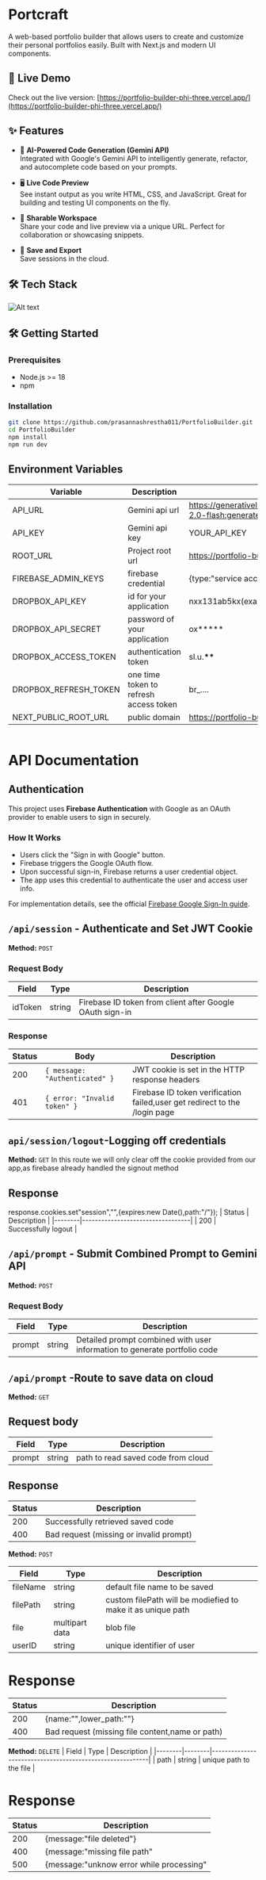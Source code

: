 # Portcraft

A web-based portfolio builder that allows users to create and customize their personal portfolios easily. Built with Next.js and modern UI components.

## 🚀 Live Demo

Check out the live version: [https://portfolio-builder-phi-three.vercel.app/](https://portfolio-builder-phi-three.vercel.app/)

## ✨ Features

- 🧠 **AI-Powered Code Generation (Gemini API)**  
  Integrated with Google's Gemini API to intelligently generate, refactor, and autocomplete code based on your prompts.

- 🖥️ **Live Code Preview**  
  See instant output as you write HTML, CSS, and JavaScript. Great for building and testing UI components on the fly.

- 🔗 **Sharable Workspace**  
  Share your code and live preview via a unique URL. Perfect for collaboration or showcasing snippets.

- 💾 **Save and Export**  
  Save sessions in the cloud.

## 🛠️ Tech Stack

![Alt text](https://skillicons.dev/icons?i=next,react,typescript,tailwind,zustand)

## 🛠️ Getting Started

### Prerequisites

- Node.js >= 18
- npm

### Installation

```bash
git clone https://github.com/prasannashrestha011/PortfolioBuilder.git
cd PortfolioBuilder
npm install
npm run dev
```

## Environment Variables

| Variable              | Description                            | Example                                                                                  |
| --------------------- | -------------------------------------- | ---------------------------------------------------------------------------------------- |
| API_URL               | Gemini api url                         | https://generativelanguage.googleapis.com/v1beta/models/gemini-2.0-flash:generateContent |
| API_KEY               | Gemini api key                         | YOUR_API_KEY                                                                             |
| ROOT_URL              | Project root url                       | https://portfolio-builder-phi-three.vercel.app/                                          |
| FIREBASE_ADMIN_KEYS   | firebase credential                    | {type:"service account",project_id:"",..}                                                |
| DROPBOX_API_KEY       | id for your application                | nxx131ab5kx(example id)                                                                  |
| DROPBOX_API_SECRET    | password of your application           | ox**\***                                                                                 |
| DROPBOX_ACCESS_TOKEN  | authentication token                   | sl.u.**\*\***                                                                            |
| DROPBOX_REFRESH_TOKEN | one time token to refresh access token | br\_....                                                                                 |
| NEXT_PUBLIC_ROOT_URL  | public domain                          | https://portfolio-builder-phi-three.vercel.app/                                          |

```

```

# API Documentation

## Authentication

This project uses **Firebase Authentication** with Google as an OAuth provider to enable users to sign in securely.

### How It Works

- Users click the "Sign in with Google" button.
- Firebase triggers the Google OAuth flow.
- Upon successful sign-in, Firebase returns a user credential object.
- The app uses this credential to authenticate the user and access user info.

For implementation details, see the official [Firebase Google Sign-In guide](https://firebase.google.com/docs/auth/web/google-signin).

## `/api/session` - Authenticate and Set JWT Cookie

**Method:** `POST`

### Request Body

| Field   | Type   | Description                                              |
| ------- | ------ | -------------------------------------------------------- |
| idToken | string | Firebase ID token from client after Google OAuth sign-in |

### Response

| Status | Body                           | Description                                                                |
| ------ | ------------------------------ | -------------------------------------------------------------------------- |
| 200    | `{ message: "Authenticated" }` | JWT cookie is set in the HTTP response headers                             |
| 401    | `{ error: "Invalid token" }`   | Firebase ID token verification failed,user get redirect to the /login page |

## `api/session/logout`-Logging off credentials

**Method:** `GET`
In this route we will only clear off the cookie provided from our app,as firebase already handled the signout method

## Response

response.cookies.set"session","",{expires:new Date(),path:"/"});
| Status | Description |
|--------|----------------------------------|
| 200 | Successfully logout |

## `/api/prompt` - Submit Combined Prompt to Gemini API

**Method:** `POST`

### Request Body

| Field  | Type   | Description                                                               |
| ------ | ------ | ------------------------------------------------------------------------- |
| prompt | string | Detailed prompt combined with user information to generate portfolio code |

## `/api/prompt` -Route to save data on cloud

**Method:** `GET`

## Request body

| Field  | Type   | Description                        |
| ------ | ------ | ---------------------------------- |
| prompt | string | path to read saved code from cloud |

## Response

| Status | Description                             |
| ------ | --------------------------------------- |
| 200    | Successfully retrieved saved code       |
| 400    | Bad request (missing or invalid prompt) |

**Method:** `POST`

| Field    | Type           | Description                                                 |
| -------- | -------------- | ----------------------------------------------------------- |
| fileName | string         | default file name to be saved                               |
| filePath | string         | custom filePath will be modiefied to make it as unique path |
| file     | multipart data | blob file                                                   |
| userID   | string         | unique identifier of user                                   |

# Response

| Status | Description                                     |
| ------ | ----------------------------------------------- |
| 200    | {name:"",lower_path:""}                         |
| 400    | Bad request (missing file content,name or path) |

**Method:** `DELETE`
| Field | Type | Description |
|--------|--------|----------------------------------------------------------|
| path | string | unique path to the file |

# Response

| Status | Description                              |
| ------ | ---------------------------------------- |
| 200    | {message:"file deleted"}                 |
| 400    | {message:"missing file path"             |
| 500    | {message:"unknow error while processing" |
